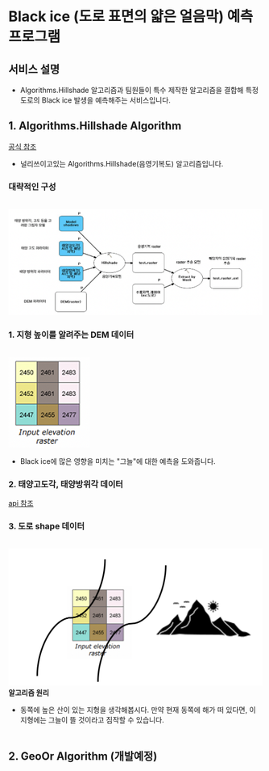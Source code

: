 # Black ice (도로 표면의 얇은 얼음막) 예측 프로그램

## 서비스 설명

- Algorithms.Hillshade 알고리즘과 팀원들이 특수 제작한 알고리즘을 결합해 특정 도로의 Black ice 발생을 예측해주는 서비스입니다.


## 1. Algorithms.Hillshade Algorithm
[공식 참조](https://pro.arcgis.com/en/pro-app/latest/tool-reference/3d-analyst/how-hillshade-works.htm)

- 널리쓰이고있는 Algorithms.Hillshade(음영기복도) 알고리즘입니다.<br>

### 대략적인 구성
<br><img src="img/readme_hillshade.png?raw=true"/><br>

### 1. 지형 높이를 알려주는 DEM 데이터
<br><img src="img/readme_dem.png?raw=true"/>
<br>
- Black ice에 많은 영향을 미치는 "그늘"에 대한 예측을 도와줍니다. 

### 2. 태양고도각, 태양방위각 데이터
[api 참조](https://www.data.go.kr/data/15012692/openapi.do)
<br>

### 3. 도로 shape 데이터
<br><img src="img/readme_road.png?raw=true"/>
<br>
<b>알고리즘 원리</b>
- 동쪽에 높은 산이 있는 지형을 생각해봅시다. 만약 현재 동쪽에 해가 떠 있다면, 이 지형에는 그늘이 뜰 것이라고 짐작할 수 있습니다.
<br><br>

## 2. GeoOr Algorithm (개발예정)
